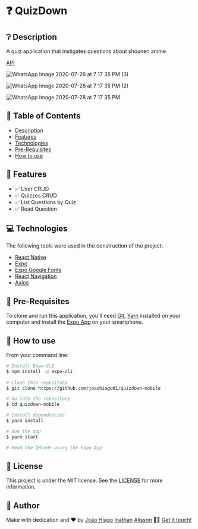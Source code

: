 # :question: QuizDown

## :grey_question: Description

A quiz application that instigates questions about shounen anime.

[API](https://github.com/joaohiago01/quizdown-server)

![WhatsApp Image 2020-07-28 at 7 17 35 PM (3)](https://user-images.githubusercontent.com/47699280/88729751-ffd13400-d10a-11ea-9d57-06db23fabecc.jpeg)

![WhatsApp Image 2020-07-28 at 7 17 35 PM (2)](https://user-images.githubusercontent.com/47699280/88729761-065fab80-d10b-11ea-9f0f-12b6eb68f3c6.jpeg)

![WhatsApp Image 2020-07-28 at 7 17 35 PM](https://user-images.githubusercontent.com/47699280/88729772-095a9c00-d10b-11ea-91f5-03bfe130d812.jpeg)

## :pushpin: Table of Contents

<!--ts-->
   * [Description](#grey_question-description)
   * [Features](#key-features)
   * [Technologies](#computer-technologies)
   * [Pre-Requisites](#scroll-pre-requisites)
   * [How to use](#construction_worker-how-to-use)
<!--te-->

## :key: Features

- :white_check_mark: User CRUD
- :white_check_mark: Quizzes CRUD
- :white_check_mark: List Questions by Quiz
- :white_check_mark: Read Question

## :computer: Technologies

The following tools were used in the construction of the project:

- [React Native](https://reactnative.dev/docs/getting-started)
- [Expo](https://expo.io/)
- [Expo Google Fonts](https://github.com/expo/google-fonts)
- [React Navigation](https://reactnavigation.org/)
- [Axios](https://github.com/axios/axios)

## :scroll: Pre-Requisites

To clone and run this application, you'll need [Git](https://git-scm.com/), [Yarn](https://yarnpkg.com/) installed on your computer and install the [Expo App](https://play.google.com/store/apps/details?id=host.exp.exponent&hl=en_US) on your smartphone.

## :construction_worker: How to use

From your command line:

```bash
# Install Expo-CLI
$ npm install -g expo-cli
 
# Clone this repository
$ git clone https://github.com/joaohiago01/quizdown-mobile

# Go into the repository
$ cd quizdown-mobile

# Install dependencies
$ yarn install

# Run the app
$ yarn start

# Read the QRCode using the Expo App
```

## :closed_book: License

This project is under the MIT license. See the [LICENSE](https://github.com/joaohiago01/quizdown-mobile/blob/master/LICENSE) for more information.

## :rocket: Author

Make with dedication and ❤️ by [João Hiago](https://github.com/joaohiago01) [Inathan](https://github.com/Inathan7) [Alisson](https://github.com/Alisson-Henrique) 👋🏽 [Get it touch!](https://www.linkedin.com/in/joaohiago/)
